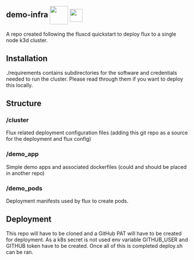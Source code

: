 <h2> demo-infra <img align="center" height="50" src="https://dashboard.snapcraft.io/site_media/appmedia/2019/08/flux-icon2x.png"> <img align="center" height="35" src="https://styles.redditmedia.com/t5_33f68/styles/communityIcon_w3qxa8j08vj01.png">  </h2>

A repo created following the fluxcd quickstart to deploy flux to a single node k3d cluster. 

## Installation
./requirements contains subdirectories for the software and credentials needed to run the cluster. Please read through them if you want to deploy this locally.

## Structure

### /cluster
Flux related deployment configuration files (adding this git repo as a source for the deployment and flux config)

### /demo_app
Simple demo apps and associated dockerfiles (could and should be placed in another repo)

### /demo_pods
Deployment manifests used by flux to create pods.

## Deployment
This repo will have to be cloned and a GitHub PAT will have to be created for deployment. As a k8s secret is not used env variable GITHUB_USER and GITHUB token have to be created. Once all of this is completed deploy.sh can be ran.


